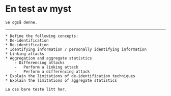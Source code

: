 # En test av myst

```{seealso}
Se også denne. 
```

___

```{admonition}Learning Objectives After reading this chapter, you be able to:
* Define the following concepts:
* De-identification
* Re-identification
* Identifying information / personally identifying information 
* Linking attacks
* Aggregation and aggregate statistics
    - Differencing attacks
    -   Perform a linking attack
    -   Perform a differencing attack
* Explain the limitations of de-identification techniques
* Explain the limitations of aggregate statistics 
```

```{admonition}
La oss bare teste litt her. 
```